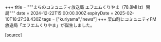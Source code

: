 +++
title = """まちのコミュニティ放送局 エフエムくりやま（78.8MHz）開局"""
date = 2024-12-22T15:00:00.000Z
expiryDate = 2025-02-10T18:27:38.430Z
tags = ["kuriyama","news"]
+++
栗山町にコミュニティFM放送局「エフエムくりやま」が誕生しました。

[[source]](https://www.town.kuriyama.hokkaido.jp/soshiki/53/28000.html)
